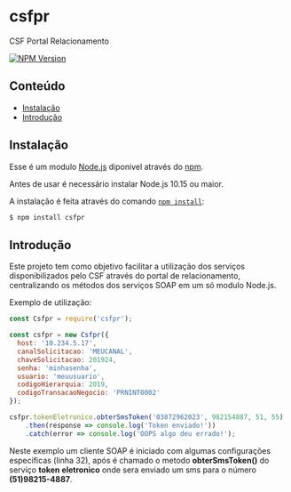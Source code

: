 # csfpr
CSF Portal Relacionamento

[![NPM Version](https://img.shields.io/npm/v/csfpr.svg?color=blue)](https://www.npmjs.com/package/csfpr)

## Conteúdo

- [Instalação](#instalação)
- [Introdução](#introdução)

## Instalação

Esse é um modulo [Node.js](https://nodejs.org/en/) diponivel através do [npm](https://www.npmjs.com/).

Antes de usar é necessário instalar Node.js 10.15 ou maior.

A instalação é feita através do comando [`npm install`](https://docs.npmjs.com/getting-started/installing-npm-packages-locally):

```sh
$ npm install csfpr
```

## Introdução

Este projeto tem como objetivo facilitar a utilização dos serviços disponibilizados pelo CSF através do portal de relacionamento, centralizando os métodos dos serviços SOAP em um só modulo Node.js.

Exemplo de utilização:

```js
const Csfpr = require('csfpr');

const csfpr = new Csfpr({
  host: '10.234.5.17',
  canalSolicitacao: 'MEUCANAL',
  chaveSolicitacao: 201924,
  senha: 'minhasenha',
  usuario: 'meuusuario',
  codigoHierarquia: 2019,
  codigoTransacaoNegocio: 'PRNINT0002'
});

csfpr.tokenEletronico.obterSmsToken('03872962023', 982154887, 51, 55)
	.then(response => console.log('Token enviado!'))
	.catch(error => console.log('OOPS algo deu errado!');

```

Neste exemplo um cliente SOAP é iniciado com algumas configurações especificas (linha 32), após é chamado o metodo **obterSmsToken()** do serviço **token eletronico** onde sera enviado um sms para o número **(51)98215-4887**.
